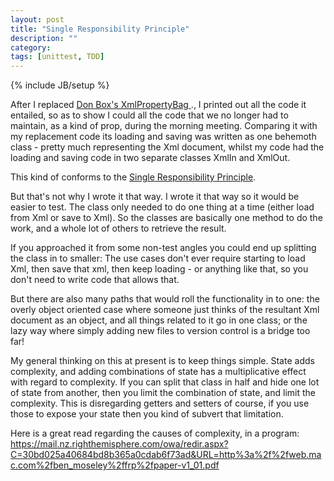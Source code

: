 ```yaml
---
layout: post
title: "Single Responsibility Principle"
description: ""
category: 
tags: [unittest, TDD]
---
```

{% include JB/setup %}

After I replaced [Don Box's XmlPropertyBag ](http://www.codeproject.com/Articles/3286/XML-Property-Bag-Implementation)., I printed out all the code it entailed, so as to show I could all the code that we no longer had to maintain, as a kind of prop, during the morning meeting. Comparing it with my replacement code its loading and saving was written as one behemoth class - pretty much representing the Xml document, whilst my code had the loading and saving code in two separate classes XmlIn and XmlOut.

This kind of conforms to the [Single Responsibility Principle](http://en.wikipedia.org/wiki/Single_responsibility_principle).

But that's not why I wrote it that way. I wrote it that way so it would be easier to test. The class only needed to do one thing at a time (either load from Xml or save to Xml). So the classes are basically one method to do the work, and a whole lot of others to retrieve the result.  

If you approached it from some non-test angles you could end up splitting the class in to smaller: The use cases don't ever require starting to load Xml, then save that xml, then keep loading - or anything like that, so you don't need to write code that allows that. 

But there are also many paths that would roll the functionality in to one: the overly object oriented case where someone just thinks of the resultant Xml document as an object, and all things related to it go in one class; or the lazy way where simply adding new files to version control is a bridge too far!

My general thinking on this at present is to keep things simple. State adds complexity, and adding combinations of state has a multiplicative effect with regard to complexity. If you can split that class in half and hide one lot of state from another, then you limit the combination of state, and limit the complexity. This is disregarding getters and setters of course, if you use those to expose your state then you kind of subvert that limitation.

Here is a great read regarding the causes of complexity, in a program:
https://mail.nz.righthemisphere.com/owa/redir.aspx?C=30bd025a40684bd8b365a0cdab6f73ad&URL=http%3a%2f%2fweb.mac.com%2fben_moseley%2ffrp%2fpaper-v1_01.pdf

 